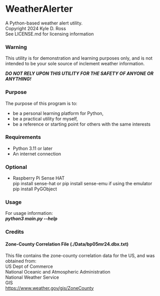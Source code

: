 # WeatherAlerter  
A Python-based weather alert utility.  
Copyright 2024 Kyle D. Ross  
See LICENSE.md for licensing information

### Warning  

This utility is for demonstration and learning purposes only, and is not intended to be your sole source of inclement weather information.

**_DO NOT RELY UPON THIS UTILITY FOR THE SAFETY OF ANYONE OR ANYTHING!_**

### Purpose  

The purpose of this program is to:
- be a personal learning platform for Python,
- be a practical utility for myself,
- be a reference or starting point for others with the same interests

### Requirements
- Python 3.11 or later
- An internet connection

### Optional
- Raspberry Pi Sense HAT  
pip install sense-hat  or  pip install sense-emu if using the emulator  
pip install PyGObject

### Usage
For usage information:  
**_python3 main.py --help_**

### Credits
#### Zone-County Correlation File (./Data/bp05mr24.dbx.txt)
This file contains the zone-county correlation data for the US, and was obtained from:  
US Dept of Commerce  
National Oceanic and Atmospheric Administration  
National Weather Service  
GIS  
https://www.weather.gov/gis/ZoneCounty
